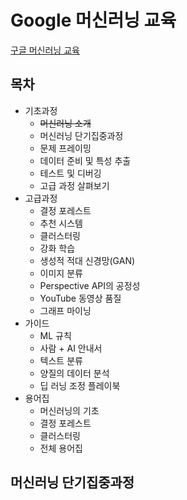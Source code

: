 # Google 머신러닝 교육

[구글 머신러닝 교육](https://developers.google.com/machine-learning?hl=ko)

## 목차

* 기초과정
    * ~~머신러닝 소개~~
    * 머신러닝 단기집중과정
    * 문제 프레이밍
    * 데이터 준비 및 특성 추출
    * 테스트 및 디버깅
    * 고급 과정 살펴보기
* 고급과정
    * 결정 포레스트
    * 추천 시스템
    * 클러스터링
    * 강화 학습
    * 생성적 적대 신경망(GAN)
    * 이미지 분류
    * Perspective API의 공정성
    * YouTube 동영상 품질
    * 그래프 마이닝
* 가이드
    * ML 규칙
    * 사람 + AI 안내서
    * 텍스트 분류
    * 양질의 데이터 분석
    * 딥 러닝 조정 플레이북
* 용어집
    * 머신러닝의 기초
    * 결정 포레스트
    * 클러스터링
    * 전체 용어집

## 머신러닝 단기집중과정

